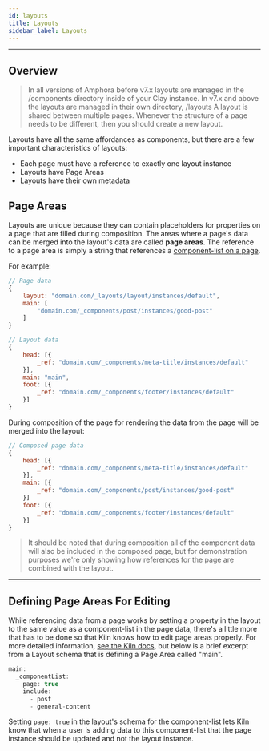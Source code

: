 ```yaml
---
id: layouts
title: Layouts
sidebar_label: Layouts
---
```


---

## Overview
> In all versions of Amphora before v7.x layouts are managed in the /components directory inside of your Clay instance. In v7.x and above the layouts are managed in their own directory, /layouts
A layout is shared between multiple pages. Whenever the structure of a page needs to be different, then you should create a new layout.

Layouts have all the same affordances as components, but there are a few important characteristics of layouts:
* Each page must have a reference to exactly one layout instance
* Layouts have Page Areas
* Layouts have their own metadata

## Page Areas
Layouts are unique because they can contain placeholders for properties on a page that are filled during composition. The areas where a page's data can be merged into the layout's data are called **page areas**. The reference to a page area is simply a string that references a [component-list on a page](https://claycms.gitbook.io/clay/clay-data-structures/pages#page-specific-data).

For example:

```js
// Page data
{
    layout: "domain.com/_layouts/layout/instances/default",
    main: [
        "domain.com/_components/post/instances/good-post"
    ]
}
```
```js
// Layout data
{
    head: [{
        _ref: "domain.com/_components/meta-title/instances/default"
    }],
    main: "main",
    foot: [{
        _ref: "domain.com/_components/footer/instances/default"
    }]
}
```

During composition of the page for rendering the data from the page will be merged into the layout:
```js
// Composed page data
{
    head: [{
        _ref: "domain.com/_components/meta-title/instances/default"
    }],
    main: [{
        _ref: "domain.com/_components/post/instances/good-post"
    }]
    foot: [{
        _ref: "domain.com/_components/footer/instances/default"
    }]
}
```

> It should be noted that during composition all of the component data will also be included in the composed page, but for demonstration purposes we're only showing how references for the page are combined with the layout.

---

## Defining Page Areas For Editing
While referencing data from a page works by setting a property in the layout to the same value as a component-list in the page data, there's a little more that has to be done so that Kiln knows how to edit page areas properly. For more detailed information, [see the Kiln docs](https://claycms.gitbook.io/kiln/kiln-fundamentals/components/manipulating-components), but below is a brief excerpt from a Layout schema that is defining a Page Area called "main".
```js
main:
  _componentList:
    page: true
    include:
      - post
      - general-content
```
Setting `page: true` in the layout's schema for the component-list lets Kiln know that when a user is adding data to this component-list that the page instance should be updated and not the layout instance.
